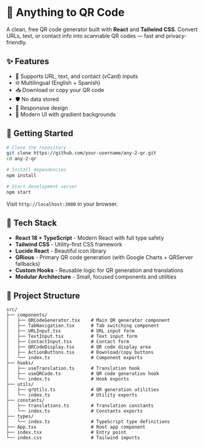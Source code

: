 # 📱 Anything to QR Code

A clean, free QR code generator built with **React** and **Tailwind CSS**. Convert URLs, text, or contact info into scannable QR codes — fast and privacy-friendly.

## ✨ Features

- 🔗 Supports URL, text, and contact (vCard) inputs
- 🌐 Multilingual (English + Spanish)
- 📥 Download or copy your QR code
- 🛡️ No data stored
- 📱 Responsive design
- 🎨 Modern UI with gradient backgrounds

## 🚀 Getting Started

```bash
# Clone the repository
git clone https://github.com/your-username/any-2-qr.git
cd any-2-qr

# Install dependencies
npm install

# Start development server
npm start
```

Visit `http://localhost:3000` in your browser.

## 🧰 Tech Stack

- **React 18 + TypeScript** - Modern React with full type safety
- **Tailwind CSS** - Utility-first CSS framework
- **Lucide React** - Beautiful icon library
- **QRious** - Primary QR code generation (with Google Charts + QRServer fallbacks)
- **Custom Hooks** - Reusable logic for QR generation and translations
- **Modular Architecture** - Small, focused components and utilities

## 📂 Project Structure

```
src/
├── components/
│   ├── QRCodeGenerator.tsx    # Main QR generator component
│   ├── TabNavigation.tsx      # Tab switching component
│   ├── URLInput.tsx           # URL input form
│   ├── TextInput.tsx          # Text input form
│   ├── ContactInput.tsx       # Contact form
│   ├── QRCodeDisplay.tsx      # QR code display area
│   ├── ActionButtons.tsx      # Download/copy buttons
│   └── index.ts               # Component exports
├── hooks/
│   ├── useTranslation.ts      # Translation hook
│   ├── useQRCode.ts           # QR code generation hook
│   └── index.ts               # Hook exports
├── utils/
│   ├── qrUtils.ts             # QR generation utilities
│   └── index.ts               # Utility exports
├── constants/
│   ├── translations.ts        # Translation constants
│   └── index.ts               # Constants exports
├── types/
│   └── index.ts               # TypeScript type definitions
├── App.tsx                    # Root app component
├── index.tsx                  # Entry point
└── index.css                  # Tailwind imports
```
